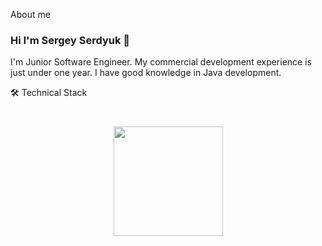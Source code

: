 About me
### Hi I'm Sergey Serdyuk 👋

I'm Junior Software Engineer. My commercial development experience is just under one year. I have good knowledge in Java development. 


🛠 Technical Stack
<div align="center" style="margin: 40px 0">
   <a href="https://github.com/romankh3/github-profile-views-counter">
       <img width="175px" src="https://komarev.com/ghpvc/?username=romankh3&color=DE002D">
   </a>
</div>
